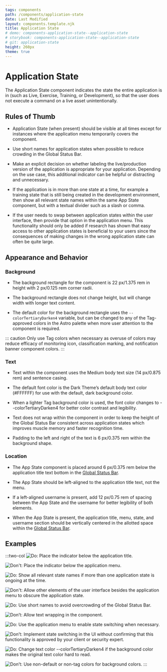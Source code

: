 ```yaml
---
tags: components
path: /components/application-state
date: Last Modified
layout: components.template.njk
title: Application State
# demo: components-application-state--application-state
# storybook: components-application-state--application-state
# git: application-state
height: 260px
theme: true
---
```


# Application State

The Application State component indicates the state the entire application is in (such as Live, Exercise, Training, or Development), so that the user does not execute a command on a live asset unintentionally.

## Rules of Thumb

- Application State (when present) should be visible at all times except for instances where the application menu temporarily covers the component.

- Use short names for application states when possible to reduce crowding in the Global Status Bar.

- Make an explicit decision on whether labeling the live/production version of the application is appropriate for your application. Depending on the use case, this additional indicator can be helpful or distracting and unnecessary.

- If the application is in more than one state at a time, for example a training state that is still being created in the development environment, then show all relevant state names within the same App State component, but with a textual divider such as a slash or comma.

- If the user needs to swap between application states within the user interface, then provide that option in the application menu. This functionality should only be added if research has shown that easy access to other application states is beneficial to your users since the consequences of making changes in the wrong application state can often be quite large.

## Appearance and Behavior

### Background
- The background rectangle for the component is 22 px/1.375 rem in height with 2 px/0.125 rem corner radii.

- The background rectangle does not change height, but will change width with longer text content.

- The default color for the background rectangle uses the ```--colorTertiaryDarken4``` variable, but can be changed to any of the Tag-approved colors in the Astro palette when more user attention to the component is required.

::: caution 
Only use Tag colors when necessary as overuse of colors may reduce efficacy of monitoring icon, classification marking, and notification banner component colors.
:::

### Text
- Text within the component uses the Medium body text size (14 px/0.875 rem) and sentence casing.

- The default font color is the Dark Theme’s default body text color (#FFFFFF) for use with the default, dark background color.

- When a lighter Tag background color is used, the font color changes to --colorTertiaryDarken4 for better color contrast and legibility.

- Text does not wrap within the component in order to keep the height of the Global Status Bar consistent across application states which improves muscle memory and faster recognition time.

- Padding to the left and right of the text is 6 px/0.375 rem within the background shape.

### Location
- The App State component is placed around 6 px/0.375 rem below the application title text bottom in the [Global Status Bar](https://astrouxds.com/components/global-status-bar/).

- The App State should be left-aligned to the application title text, not the menu.

- If a left-aligned username is present, add 12 px/0.75 rem of spacing between the App State and the username for better legibility of both elements.

- When the App State is present, the application title, menu, state, and username section should be vertically centered in the allotted space within the [Global Status Bar](https://astrouxds.com/components/global-status-bar/).

## Examples

:::two-col
![Do: Place the indicator below the application title.](/img/components/app-state-do-1.png "Do: Place the indicator below the application title.")

![Don't: Place the indicator below the application menu.](/img/components/app-state-dont-1.png "Don't: Something")

![Do:  Show all relevant state names if more than one application state is ongoing at the time.](/img/components/app-state-do-2.png "Do:  Show all relevant state names if more than one application state is ongoing at the time.")

![Don't: Allow other elements of the user interface besides the application menu to obscure the application state.](/img/components/app-state-dont-2.png "Allow other elements of the user interface besides the application menu to obscure the application state.")

![Do: Use short names to avoid overcrowding of the Global Status Bar.](/img/components/app-state-do-3.png "Use short names to avoid overcrowding of the Global Status Bar.")

![Don’t: Allow text wrapping in the component.](/img/components/app-state-dont-3.png "Don’t: Allow text wrapping in the component.")

![Do: Use the application menu to enable state switching when necessary.](/img/components/app-state-do-4.png "Use the application menu to enable state switching when necessary.")

![Don’t: Implement state switching in the UI without confirming that this functionality is approved by your client or security expert.](/img/components/app-state-dont-4.png "Don’t: Implement state switching in the UI without confirming that this functionality is approved by your client or security expert.")

![Do: Change text color --colorTertiaryDarken4 if the background color makes the original text color hard to read.](/img/components/app-state-do-5.png "Change text color --colorTertiaryDarken4 if the background color makes the original text color hard to read.")

![Don’t: Use non-default or non-tag colors for background colors.](/img/components/app-state-dont-5.png "Don’t: Use non-default or non-tag colors for background colors.")
:::

